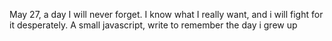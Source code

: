 May 27, a day I will never forget. I know what I really want, and i will fight for it desperately. A small javascript, write to remember the day i grew up

